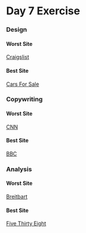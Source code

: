 <h1> Day 7 Exercise</h1>

<h3>Design</h3>

  <h4>Worst Site</h4>

<a href="http://www.craigslist.com"> Craigslist</a>

<h4> Best Site</h4>

<a href="http://www.carsforsale.com"> Cars For Sale</a>




<h3>Copywriting</h3>

<h4>Worst Site</h4>

<a href="http://www.cnn.com"> CNN</a>

<h4> Best Site</h4>

<a href="http://www.bbc.com"> BBC</a>


<h3>Analysis</h3>

<h4>Worst Site </h4>

<a href="http://www.breitbart.com">Breitbart</a>

<h4>Best Site</h4>

<a href="http://www.fivethirtyeight.com"> Five Thirty Eight</a>
